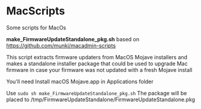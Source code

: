 # MacScripts
Some scripts for MacOs

**make_FirmwareUpdateStandalone_pkg.sh**
based on https://github.com/munki/macadmin-scripts

This script extracts firmware updaters from MacOS Mojave installers and makes a standalone installer package that could be used to upgrade Mac firmware in case your firmware was not updated with a fresh Mojave install

You'll need Install macOS Mojave.app in Applications folder

Use `sudo sh make_FirmwareUpdateStandalone_pkg.sh`
The package will be placed to /tmp/FirmwareUpdateStandalone/FirmwareUpdateStandalone.pkg
